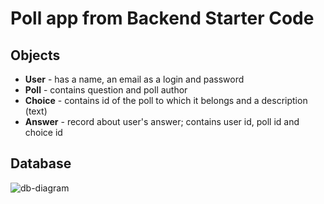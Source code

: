 # Poll app from Backend Starter Code


## Objects

- **User** - has a name, an email as a login and password
- **Poll** - contains question and poll author
- **Choice**  - contains id of the poll to which it belongs and a description (text)
- **Answer**  - record about user's answer; contains user id, poll id and choice id

## Database

![db-diagram](https://raw.githubusercontent.com/aemulare/week-06-projects/master/img/poll-app-db.png)

